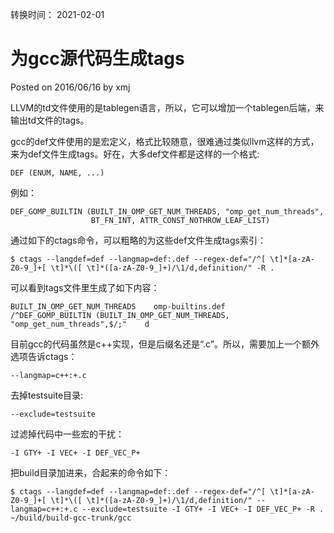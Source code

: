 转换时间： 2021-02-01

# 为gcc源代码生成tags
Posted on 2016/06/16 by xmj

LLVM的td文件使用的是tablegen语言，所以，它可以增加一个tablegen后端，来输出td文件的tags。

gcc的def文件使用的是宏定义，格式比较随意，很难通过类似llvm这样的方式，来为def文件生成tags。好在，大多def文件都是这样的一个格式:
```
DEF (ENUM, NAME, ...)
```
例如：
```
DEF_GOMP_BUILTIN (BUILT_IN_OMP_GET_NUM_THREADS, "omp_get_num_threads",
                  BT_FN_INT, ATTR_CONST_NOTHROW_LEAF_LIST)
```
通过如下的ctags命令，可以粗略的为这些def文件生成tags索引：
```
$ ctags --langdef=def --langmap=def:.def --regex-def="/^[ \t]*[a-zA-Z0-9_]+[ \t]*\([ \t]*([a-zA-Z0-9_]+)/\1/d,definition/" -R .
```
可以看到tags文件里生成了如下内容：
```
BUILT_IN_OMP_GET_NUM_THREADS    omp-builtins.def        /^DEF_GOMP_BUILTIN (BUILT_IN_OMP_GET_NUM_THREADS, "omp_get_num_threads",$/;"    d
```
目前gcc的代码虽然是c++实现，但是后缀名还是“.c”。所以，需要加上一个额外选项告诉ctags：
```
--langmap=c++:+.c
```
去掉testsuite目录:
```
--exclude=testsuite
```
过滤掉代码中一些宏的干扰：
```
-I GTY+ -I VEC+ -I DEF_VEC_P+
```
把build目录加进来，合起来的命令如下：
```
$ ctags --langdef=def --langmap=def:.def --regex-def="/^[ \t]*[a-zA-Z0-9_]+[ \t]*\([ \t]*([a-zA-Z0-9_]+)/\1/d,definition/" --langmap=c++:+.c --exclude=testsuite -I GTY+ -I VEC+ -I DEF_VEC_P+ -R . ~/build/build-gcc-trunk/gcc

```
